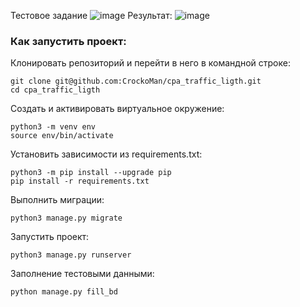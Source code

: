 Тестовое задание
![image](https://github.com/CrockoMan/cpa_traffic_ligth/assets/125302139/5aaee115-521a-4eda-9cab-2cc7493f77e7)
Результат:
![image](https://github.com/CrockoMan/cpa_traffic_ligth/assets/125302139/07697874-8cf1-4e7c-94ce-4b7ea96fdc1d)
### Как запустить проект:

Клонировать репозиторий и перейти в него в командной строке:

```
git clone git@github.com:CrockoMan/cpa_traffic_ligth.git
cd cpa_traffic_ligth
```

Cоздать и активировать виртуальное окружение:

```
python3 -m venv env
source env/bin/activate
```

Установить зависимости из requirements.txt:

```
python3 -m pip install --upgrade pip
pip install -r requirements.txt
```

Выполнить миграции:

```
python3 manage.py migrate
```

Запустить проект:

```
python3 manage.py runserver
```

Заполнение тестовыми данными:

```
python manage.py fill_bd
```
